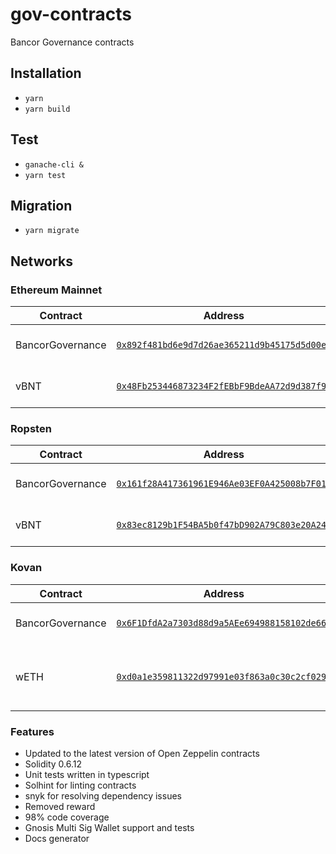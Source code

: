 # gov-contracts
Bancor Governance contracts

## Installation

- `yarn`
- `yarn build`

## Test

- `ganache-cli &`
- `yarn test`

## Migration

- `yarn migrate`

## Networks

### Ethereum Mainnet

| Contract                          | Address                                      | Comment                              |
|-----------------------------------|----------------------------------------------|--------------------------------------|
| BancorGovernance                  | [`0x892f481bd6e9d7d26ae365211d9b45175d5d00e4`](https://etherscan.io/address/0x892f481bd6e9d7d26ae365211d9b45175d5d00e4) | Bancor Governance Contract           |
| vBNT                              | [`0x48Fb253446873234F2fEBbF9BdeAA72d9d387f94`](https://etherscan.io/address/0x48Fb253446873234F2fEBbF9BdeAA72d9d387f94) | Bancor Governance Token              |

### Ropsten

| Contract                          | Address                                      | Comment                              |
|-----------------------------------|----------------------------------------------|--------------------------------------|
| BancorGovernance                  | [`0x161f28A417361961E946Ae03EF0A425008b7F01B`](https://ropsten.etherscan.io/address/0x161f28A417361961E946Ae03EF0A425008b7F01B) | Bancor Governance Contract           |
| vBNT                              | [`0x83ec8129b1F54BA5b0f47bD902A79C803e20A249`](https://ropsten.etherscan.io/address/0x83ec8129b1F54BA5b0f47bD902A79C803e20A249) | Bancor Governance Token              |

### Kovan

| Contract                          | Address                                      | Comment                              |
|-----------------------------------|----------------------------------------------|--------------------------------------|
| BancorGovernance                  | [`0x6F1DfdA2a7303d88d9a5AEe694988158102de668`](https://kovan.etherscan.io/address/0x6F1DfdA2a7303d88d9a5AEe694988158102de668) | Bancor Governance Contract           |
| wETH                              | [`0xd0a1e359811322d97991e03f863a0c30c2cf029c`](https://kovan.etherscan.io/address/0xd0a1e359811322d97991e03f863a0c30c2cf029c) | Wrapped ETH configured as vote Token |

### Features
- Updated to the latest version of Open Zeppelin contracts
- Solidity 0.6.12
- Unit tests written in typescript
- Solhint for linting contracts
- snyk for resolving dependency issues
- Removed reward
- 98% code coverage
- Gnosis Multi Sig Wallet support and tests
- Docs generator
